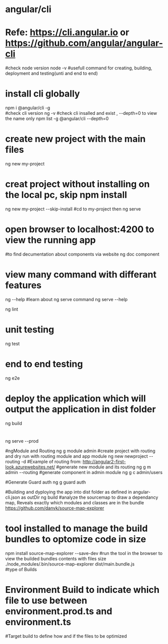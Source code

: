 # angular/cli
# Refe: https://cli.angular.io or https://github.com/angular/angular-cli
#check node version 
node -v
#usefull command for creating, building, deployment and testing(unti and end to end)
# install cli globally 
npm i @angular/cli -g   
#check cli version
ng -v
#check cli insalled and exist  , --depth=0 to view the name only
npm list -g @angular/cli  --depth=0
# create new project with the main files 
ng new my-project
# creat project without installing on the local pc, skip npm install
ng new my-project --skip-install
#cd to my-project then 
ng serve 
# open browser to localhost:4200 to view the running app
#to find decumentation about components via website
ng doc component
# view many command with differant features 
ng --help
#learn about ng serve command
ng serve --help

ng lint
# unit testing 
ng test
# end to end testing 
ng e2e
# deploy the application which will output the application in dist folder
ng build 
# 
ng serve --prod

#ngModule and Routing 
ng g module admin
#create project with routing and dry run with routing module and app module
ng new newproject --routing -d
#Example of routing from:
http://angular2-first-look.azurewebsites.net/
#generate new module and its routing 
ng g m admin --routing 
#generate component in admin module
ng g c admin/users


#Generate Guard auth
ng g guard auth

#Building and dyploying the app into dist folder as defined in angular-cli.json as outDir
ng build
#analyze the sourcemap to draw a dependancy map, Reveals exactly which modules and classes are in the bundle 
https://github.com/danvk/source-map-explorer
# tool installed to manage the build bundles to optomize code in size 
npm install source-map-explorer --save-dev
#run the tool in the browser to view the builded bundles contents with files size 
./node_modules/.bin/source-map-explorer dist/main.bundle.js     
#type of Builds
#  Environment Build to indicate which file to use between environment.prod.ts and environment.ts
#Target build to define how and if the files to be optimized
